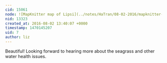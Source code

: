 ```yaml
---
cid: 15061
node: ![MapKnitter map of Lipsi](../notes/HaTran/08-02-2016/mapknitter-map-of-lipsi)
nid: 13323
created_at: 2016-08-02 13:40:07 +0000
timestamp: 1470145207
uid: 7
author: liz
---
```


Beautiful! Looking forward to hearing more about the seagrass and other water health issues. 